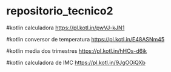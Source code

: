 
# repositorio_tecnico2

#kotlin calculadora https://pl.kotl.in/pwVJ-kJN1

#kotlin conversor de temperatura https://pl.kotl.in/E48ASNm45

#kotlin media dos trimestres https://pl.kotl.in/hHOs-d6ik

#kotlin calculadora de IMC https://pl.kotl.in/9JgOOiQXb
